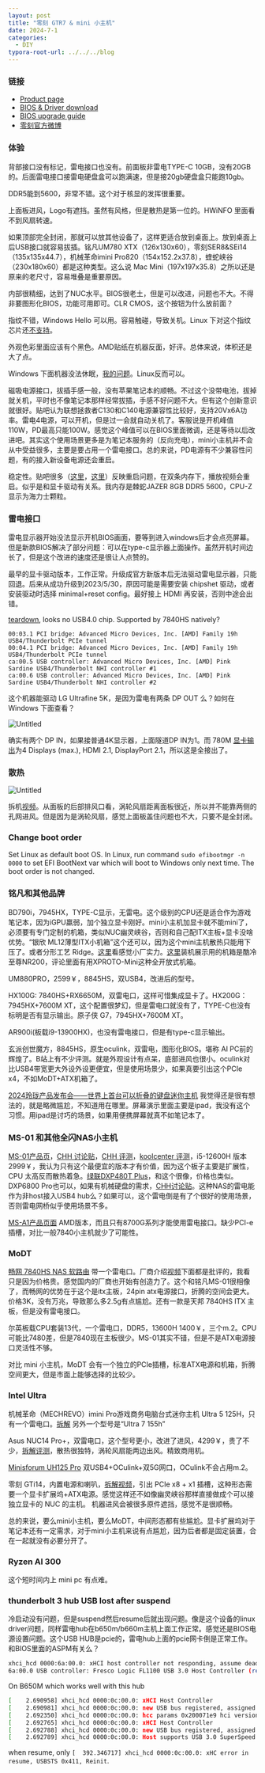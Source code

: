 ```yaml
---
layout: post
title: "零刻 GTR7 & mini 小主机"
date: 2024-7-1
categories:
  - DIY
typora-root-url: ../../../blog
---
```


### 链接

* [Product page](https://www.bee-link.com.cn/catalog/product/index?id=808)
* [BIOS & Driver download](https://www.bee-link.com.cn/cms/support/driverhardware)
* [BIOS upgrade guide](https://www.wolai.com/meiss/76fqibfv2v7iN8wAnfWLZ4)
* [零刻官方微博](https://weibo.com/u/7319305762)

### 体验

背部接口没有标记，雷电接口也没有。前面板非雷电TYPE-C 10GB，没有20GB的。后面雷电接口接雷电硬盘盒可以跑满速，但是接20gb硬盘盒只能跑10gb。

DDR5能到5600，非常不错。这个对于核显的发挥很重要。

上面板进风，Logo有遮挡。虽然有风格，但是散热是第一位的。HWiNFO 里面看不到风扇转速。

如果顶部完全封闭，那就可以放其他设备了，这样更适合放到桌面上。放到桌面上后USB接口就容易拔插。铭凡UM780 XTX（126x130x60），零刻SER8&SEi14（135x135x44.7），机械革命imini Pro820（154x152.2x37.8），蝰蛇峡谷（230x180x60）都是这种类型。这么说 Mac Mini（197x197x35.8）之所以还是原来的老尺寸，容易堆叠是重要原因。

内部很精细，达到了NUC水平。BIOS很老土，但是可以改进，问题也不大。不得非要图形化BIOS，功能可用即可。CLR CMOS，这个按钮为什么放前面？

指纹不错，Windows Hello 可以用。容易触碰，导致关机。Linux 下对这个指纹芯片还[不支持](https://linux-hardware.org/?id=usb:1c7a-0577)。

外观色彩里面应该有个黑色。AMD贴纸在机器反面，好评。总体来说，体积还是大了点。

Windows 下面机器没法休眠，[我的问题](https://tieba.baidu.com/p/8604777597)。Linux反而可以。

磁吸电源接口，拔插手感一般，没有苹果笔记本的顺畅。不过这个没带电池，拔掉就关机，平时也不像笔记本那样经常拔插，手感不好问题不大。但有这个创新意识就很好。贴吧认为联想拯救者C130和C140电源兼容性比较好，支持20Vx6A功率。雷电4电源，可以开机，但是过一会就自动关机了。客服说是开机峰值110W，PD最高只能100W。感觉这个峰值可以在BIOS里面微调，还是等待以后改进吧。其实这个使用场景更多是为笔记本服务的（反向充电），mini小主机并不会从中受益很多，主要是要占用一个雷电接口。总的来说，PD电源有不少兼容性问题，有的接入新设备电源还会重启。

稳定性。贴吧很多（[这里](https://tieba.baidu.com/p/8506044648)，[这里](https://tieba.baidu.com/p/8530868595)）反映重启问题，在双条内存下，播放视频会重启。似乎是和显卡驱动有关系。我内存是棘蛇JAZER 8GB DDR5 5600，CPU-Z显示为海力士颗粒。

### 雷电接口

雷电显示器开始没法显示开机BIOS画面，要等到进入windows后才会点亮屏幕。但是新款BIOS解决了部分问题：可以在type-c显示器上面操作。虽然开机时间边长了，但是这个改进的速度还是很让人点赞的。

最早的显卡驱动版本，工作正常。升级成官方新版本后无法驱动雷电显示器，只能回退。后来从成功升级到2023/5/30，原因可能是需要安装 chipshet 驱动，或者安装驱动时选择 minimal+reset config。最好接上 HDMI 再安装，否则中途会出错。

[teardown](https://www.zhihu.com/tardis/zm/art/636603672?source_id=1003), looks no USB4.0 chip. Supported by 7840HS natively?

```
00:03.1 PCI bridge: Advanced Micro Devices, Inc. [AMD] Family 19h USB4/Thunderbolt PCIe tunnel
00:04.1 PCI bridge: Advanced Micro Devices, Inc. [AMD] Family 19h USB4/Thunderbolt PCIe tunnel
ca:00.5 USB controller: Advanced Micro Devices, Inc. [AMD] Pink Sardine USB4/Thunderbolt NHI controller #1
ca:00.6 USB controller: Advanced Micro Devices, Inc. [AMD] Pink Sardine USB4/Thunderbolt NHI controller #2
```

这个机器能驱动 LG Ultrafine 5K，是因为雷电有两条 DP OUT 么？如何在 Windows 下面查看？

![Untitled](/images/2024/bee-link-GTR7/Untitled.png)

确实有两个 DP IN，如果接普通4K显示器，上面隧道DP IN为1。而 780M [显卡输出](https://www.notebookcheck.net/AMD-Radeon-780M-GPU-Benchmarks-and-Specs.680539.0.html)为4 Displays (max.), HDMI 2.1, DisplayPort 2.1，所以这是全接出了。

### 散热

![Untitled](/images/2024/bee-link-GTR7/Untitled%201.png)

拆机[视频](https://post.smzdm.com/talk/p/a305x3m7/)。从面板的后部排风口看，涡轮风扇距离面板很近，所以并不能靠两侧的孔网进风。但是因为是涡轮风扇，感觉上面板盖住问题也不大，只要不是全封闭。

### Change boot order

Set Linux as default boot OS. In Linux, run command `sudo efibootmgr -n 0000` to set EFI BootNext var which will boot to Windows only next time. The boot order is not changed.

### 铭凡和其他品牌

BD790i，7945HX，TYPE-C显示，无雷电。这个级别的CPU还是适合作为游戏笔记本，因为iGPU羸弱，加个独立显卡刚好。mini小主机加显卡就不能mini了，必须要有专门定制的机箱，类似NUC幽灵峡谷，否则和自己配ITX主板+显卡没啥优势。“银欣 ML12薄型ITX小机箱”这个还可以，因为这个mini主机散热只能用下压了。或者分形工艺 Ridge。[这里](https://www.chiphell.com/thread-2597430-1-1.html)看感觉小厂实力。[这里](https://minisforum.hk/products/bd770i)装机展示用的机箱是酷冷至尊NR200，评论里面有用XPROTO-Mini这种全开放式机箱。

UM880PRO，2599￥，8845HS，双USB4，改进后的型号。

HX100G: 7840HS+RX6650M，双雷电口，这样可惜集成显卡了。HX200G：7945HX+7600M XT，这个配置很梦幻，但是雷电口就没有了，TYPE-C也没有标明是否有显示输出。原子侠 G7，7945HX+7600M XT。

AR900i(板载i9-13900HX)，也没有雷电接口，但是有type-c显示输出。

玄派创世魔方，8845HS，原生oculink，双雷电，图形化BIOS。堪称 AI PC前的辉煌了。B站上有不少评测。就是外观设计有点呆，底部进风也很小。oculink对比USB4带宽更大外设外设更便宜，但是使用场景少，如果真要引出这个PCIe x4，不如MoDT+ATX机箱了。

[2024玲珑产品发布会——世界上首台可以折叠的键盘迷你主机](https://www.bilibili.com/video/av1355874224) 我觉得还是很有想法的，就是略微尴尬，不知道用在哪里。屏幕演示里面主要是ipad，我没有这个习惯。用ipad是讨巧的场景，如果用便携屏幕就真不如笔记本了。

### MS-01 和其他全闪NAS小主机

[MS-01产品页](https://minisforum.hk/products/ms01)，[CHH 讨论贴](https://www.chiphell.com/thread-2542008-1-1.html)，[CHH 评测](https://www.chiphell.com/thread-2571531-1-1.htm)，[koolcenter 评测](https://www.koolcenter.com/posts/465)，i5-12600H 版本 2999￥，我认为只有这个最便宜的版本才有价值，因为这个板子主要是扩展性，CPU 太高反而散热着急。[绿联DXP480T Plus](https://www.ugnas.com/products-detail/id-33.html)，和这个很像，价格也类似。DXP6800 Pro也可以，如果有机械硬盘的需求，[CHH讨论贴](https://www.chiphell.com/forum.php?mod=redirect&goto=findpost&ptid=2607738&pid=55008203)。这种NAS的雷电能作为非host接入USB4 hub么？如果可以，这个雷电倒是有了个很好的使用场景，否则雷电网桥似乎使用场景不多。

[MS-A1产品页面](https://minisforum.hk/products/minisforum-ms-a1) AMD版本，而且只有8700G系列才能使用雷电接口。缺少PCI-e插槽，对比一般7840小主机就少了可能性。

### MoDT

[畅网 7840HS NAS 软路由](https://www.changwang.com/product.html?id=49) 带一个雷电口。厂商介绍[视频](https://www.bilibili.com/video/BV18v421i7Yq/)下面都是批评的，我看只是因为价格贵。感觉国内的厂商也开始有创造力了。这个和铭凡MS-01很相像了，而畅网的优势在于这个是itx主板，24pin atx电源接口，折腾的空间会更大。价格3K，没有万兆，导致那么多2.5g有点尴尬。还有一款是天邦 7840HS ITX 主板，但是没有雷电接口。

尔英板载CPU套装13代，一个雷电口，DDR5，13600H 1400￥，三个m.2。CPU可能比7480差，但是7840现在主板很少。MS-01其实不错，但是不是ATX电源接口灵活性不够。

对比 mini 小主机，MoDT 会有一个独立的PCIe插槽，标准ATX电源和机箱，折腾空间更大，但是市面上能够选择的比较少。

### Intel Ultra

机械革命（MECHREVO）imini Pro游戏商务电脑台式迷你主机 Ultra 5 125H，只有一个雷电口。[拆解](https://post.smzdm.com/p/apml0ke7/) 另外一个型号是“Ultra 7 155h”

Asus NUC14 Pro+，双雷电口，这个型号更小，改进了进风，4299￥，贵了不少，[拆解评测](https://www.chiphell.com/thread-2611878-1-1.html)，散热很独特，涡轮风扇能两边出风。精致商用机。

[Minisforum UH125 Pro](https://minisforum.hk/products/minisforum-uh125-pro) 双USB4+OCulink+双5G网口，OCulink不会占用m.2。

零刻 GTi14，内置电源和喇叭，[拆解视频](https://www.bilibili.com/video/BV1fr421T7Lx)，引出 PCIe x8 + x1 插槽，这种形态需要一个显卡扩展坞+ATX电源。感觉这样还不如像幽灵峡谷那样直接做成个可以接独立显卡的 NUC 的主机。
机器进风会被很多原件遮挡，感觉不是很顺畅。

总的来说，要么mini小主机，要么MoDT，中间形态都有些尴尬。显卡扩展坞对于笔记本还有一定需求，对于mini小主机来说有点尴尬，因为后者都是固定装置，合在一起就没有必要分开了。

### Ryzen AI 300

这个短时间内上 mini pc 有点难。

### thunderbolt 3 hub USB lost after suspend

冷启动没有问题，但是suspend然后resume后就出现问题。像是这个设备的linux driver问题，同样雷电hub在b650m/b660m主机上面工作正常。感觉还是BIOS电源设置问题。这个USB HUB是pcie的，雷电hub上面的pcie网卡倒是正常工作。和BIOS里面的ASPM有关么？

```bash
xhci_hcd 0000:6a:00.0: xHCI host controller not responding, assume dead
6a:00.0 USB controller: Fresco Logic FL1100 USB 3.0 Host Controller (rev 10)
```

On B650M which works well with this hub

```bash
[    2.690958] xhci_hcd 0000:0c:00.0: xHCI Host Controller
[    2.690981] xhci_hcd 0000:0c:00.0: new USB bus registered, assigned bus number 1
[    2.692350] xhci_hcd 0000:0c:00.0: hcc params 0x200071e9 hci version 0x100 quirks 0x0000000000000410
[    2.692765] xhci_hcd 0000:0c:00.0: xHCI Host Controller
[    2.692788] xhci_hcd 0000:0c:00.0: new USB bus registered, assigned bus number 2
[    2.692789] xhci_hcd 0000:0c:00.0: Host supports USB 3.0 SuperSpeed
```

when resume, only `[  392.346717] xhci_hcd 0000:0c:00.0: xHC error in resume, USBSTS 0x411, Reinit`.
